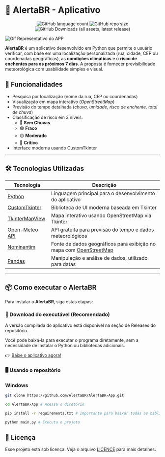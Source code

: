# 🌊 AlertaBR - Aplicativo

<div align="center">

![GitHub language count](https://img.shields.io/github/languages/count/AlertaBR/AlertaBR-App?style=for-the-badge)
![GitHub repo size](https://img.shields.io/github/repo-size/AlertaBR/AlertaBR-App?style=for-the-badge)
![GitHub Downloads (all assets, latest release)](https://img.shields.io/github/downloads/AlertaBR/AlertaBR-App/latest/total?style=for-the-badge)

</div>

![Gif Representativo do APP]()

**AlertaBR** é um aplicativo desenvolvido em Python que permite o usuário verificar, com base em uma localização personalizada (rua, cidade, CEP ou coordenadas geográficas), as **condições climáticas** e o **risco de enchentes para os próximos 7 dias**. A proposta é fornecer previsibilidade meteorológica com usabilidade simples e visual.


## 🚀 Funcionalidades

- Pesquisa por localização (nome da rua, CEP ou coordenadas)
- Visualização em mapa interativo (*OpenStreetMap*)
- Previsão do tempo detalhada (*chuva, umidade, risco de enchente, total de chuva*)
- Classificação de risco em 3 níveis:
    * 🔵 **Sem Chuvas**
    * 🟢 **Fraco**
    * 🟡 **Moderado**
    * 🔴 **Crítico**
- Interface moderna usando CustomTkinter

---

## 🛠️ Tecnologias Utilizadas

| Tecnologia         | Descrição                                                  |
|--------------------|------------------------------------------------------------|
| [Python](https://www.python.org/)    | Linguagem principal para o desenvolvimento do aplicativo   |
| [CustomTkinter](https://github.com/TomSchimansky/CustomTkinter)  | Biblioteca de UI moderna baseada em Tkinter                |
| [TkinterMapView](https://github.com/TomSchimansky/TkinterMapView)  | Mapa interativo usando OpenStreetMap via Tkinter           |
| [Open-Meteo API](https://open-meteo.com/)  | API gratuita para previsão do tempo e dados meteorológicos |
| [Nominantim](https://nominatim.org/)   | Fonte de dados geográficos para exibição no mapa com [OpenStreetMap](https://www.openstreetmap.org)           |
| [Pandas](https://pandas.pydata.org/)        | Manipulação e análise de dados, utilizado para datas                  |



---

## 📦 Como executar o AlertaBR
Para instalar o **AlertaBR**, siga estas etapas:

### 📱 Download do executável (Recomendado)
A versão compilada do aplicativo está disponível na seção de Releases do repositório.

Você pode baixá-la para executar o programa diretamente, sem a necessidade de instalar o Python ou bibliotecas adicionais.

👉 [Baixe o aplicativo agora!]()

### 🖥️ Usando o repositório

### Windows
```bash
git clone https://github.com/AlertaBR/AlertaBR-App.git

cd AlertaBR-App # Acessa o diretório

pip install -r requirements.txt # Importante para baixar todas as bibliotecas necessárias

python main.py # Executa o projeto
```

## 📝 Licença

Esse projeto está sob licença. Veja o arquivo [LICENCE](LICENSE) para mais detalhes.
